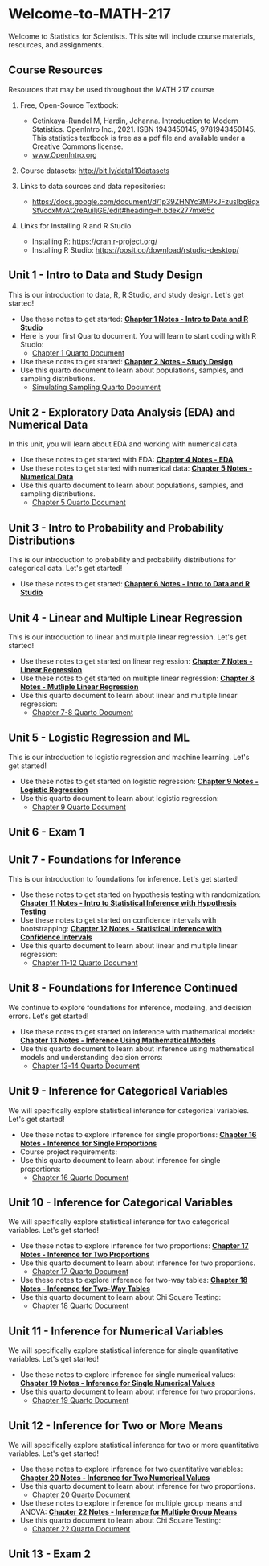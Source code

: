 # Welcome-to-MATH-217
Welcome to Statistics for Scientists. This site will include course materials, resources, and assignments. 

## Course Resources
Resources that may be used throughout the MATH 217 course

1. Free, Open-Source Textbook: 
    - Cetinkaya-Rundel M, Hardin, Johanna. Introduction to Modern Statistics. OpenIntro Inc., 2021. ISBN 1943450145, 9781943450145. This statistics textbook is free as a pdf file and available under a Creative Commons license.
    - www.OpenIntro.org

2. Course datasets: http://bit.ly/data110datasets

3. Links to data sources and data repositories:
   - https://docs.google.com/document/d/1p39ZHNYc3MPkJFzusIbg8qxStVcoxMvAt2reAuiIjGE/edit#heading=h.bdek277mx65c

4. Links for Installing R and R Studio
   - Installing R: https://cran.r-project.org/
   - Installing R Studio: https://posit.co/download/rstudio-desktop/

## Unit 1 - Intro to Data and Study Design
This is our introduction to data, R, R Studio, and study design. Let's get started!

- Use these notes to get started:     [**Chapter 1 Notes - Intro to Data and R Studio**](./Math217_notes_ch1.pdf)
- Here is your first Quarto document. You will learn to start coding with R Studio:
     - [Chapter 1 Quarto Document](./chapter1notes.qmd)
- Use these notes to get started:     [**Chapter 2 Notes - Study Design**](./Math217_notes_ch2.pdf)
- Use this quarto document to learn about populations, samples, and sampling distributions.
     - [Simulating Sampling Quarto Document](./ch2simulating_sampling.qmd)
 
## Unit 2 - Exploratory Data Analysis (EDA) and Numerical Data
In this unit, you will learn about EDA and working with numerical data.

- Use these notes to get started with EDA:     [**Chapter 4 Notes - EDA**](./Math217_notes_ch4.pdf)
- Use these notes to get started with numerical data:     [**Chapter 5 Notes - Numerical Data**](./Math217_notes_ch5.pdf)
- Use this quarto document to learn about populations, samples, and sampling distributions.
     - [Chapter 5 Quarto Document](./chapter5notes.qmd)
 
## Unit 3 - Intro to Probability and Probability Distributions
This is our introduction to probability and probability distributions for categorical data. Let's get started!

- Use these notes to get started:     [**Chapter 6 Notes - Intro to Data and R Studio**](./Math217_notes_ch6.pdf)

## Unit 4 - Linear and Multiple Linear Regression
This is our introduction to linear and multiple linear regression. Let's get started!

- Use these notes to get started on linear regression:     [**Chapter 7 Notes - Linear Regression**](./Math217_notes_ch7.pdf)
- Use these notes to get started on multiple linear regression:     [**Chapter 8 Notes - Mutliple Linear Regression**](./Math217_notes_ch8.pdf)
- Use this quarto document to learn about linear and multiple linear regression:
     - [Chapter 7-8 Quarto Document](./chapter7-8notes.qmd)

## Unit 5 - Logistic Regression and ML
This is our introduction to logistic regression and machine learning. Let's get started!

- Use these notes to get started on logistic regression:     [**Chapter 9 Notes - Logistic Regression**](./Math217_notes_ch9.pdf)
- Use this quarto document to learn about logistic regression:
     - [Chapter 9 Quarto Document](./chapter9logisticregression.qmd)

## Unit 6 - Exam 1

## Unit 7 - Foundations for Inference
This is our introduction to foundations for inference. Let's get started!

- Use these notes to get started on hypothesis testing with randomization:     [**Chapter 11 Notes - Intro to Statistical Inference with Hypothesis Testing**](./Math217_notes_ch11.pdf)
- Use these notes to get started on confidence intervals with bootstrapping:     [**Chapter 12 Notes - Statistical Inference with Confidence Intervals**](./Math217_notes_ch12.pdf)
- Use this quarto document to learn about linear and multiple linear regression:
     - [Chapter 11-12 Quarto Document](./chapter11-12statisticalinference.qmd)

## Unit 8 - Foundations for Inference Continued
We continue to explore foundations for inference, modeling, and decision errors. Let's get started!

- Use these notes to get started on inference with mathematical models:     [**Chapter 13 Notes - Inference Using Mathematical Models**](./Math217_notes_ch13.pdf)
- Use this quarto document to learn about inference using mathematical models and understanding decision errors:
     - [Chapter 13-14 Quarto Document](./chapter13-14statisticalinference.qmd)
 
## Unit 9 - Inference for Categorical Variables
We will specifically explore statistical inference for categorical variables. Let's get started!

- Use these notes to explore inference for single proportions:     [**Chapter 16 Notes - Inference for Single Proportions**](./Math217_notes_ch16.pdf)
- Course project requirements: 
- Use this quarto document to learn about inference for single proportions:
     - [Chapter 16 Quarto Document](./chapter16single_prop.qmd)
 
## Unit 10 - Inference for Categorical Variables
We will specifically explore statistical inference for two categorical variables. Let's get started!

- Use these notes to explore inference for two proportions:     [**Chapter 17 Notes - Inference for Two Proportions**](./Math217_notes_ch17.pdf)
- Use this quarto document to learn about inference for two proportions.
     - [Chapter 17 Quarto Document](./chapter17diffofproportions.qmd)
- Use these notes to explore inference for two-way tables:      [**Chapter 18 Notes - Inference for Two-Way Tables**](./Math217_notes_ch18.pdf)
- Use this quarto document to learn about Chi Square Testing:
     - [Chapter 18 Quarto Document](./chapter18chisquare.qmd)


## Unit 11 - Inference for Numerical Variables
We will specifically explore statistical inference for single quantitative variables. Let's get started!

- Use these notes to explore inference for single numerical values:     [**Chapter 19 Notes - Inference for Single Numerical Values**](./Math217_notes_ch19.pdf)
- Use this quarto document to learn about inference for two proportions.
     - [Chapter 19 Quarto Document](./chapter19singlemean.qmd)


## Unit 12 - Inference for Two or More Means
We will specifically explore statistical inference for two or more quantitative variables. Let's get started!

- Use these notes to explore inference for two quantitative variables:     [**Chapter 20 Notes - Inference for Two Numerical Values**](./Math217_notes_ch20.pdf)
- Use this quarto document to learn about inference for two proportions.
     - [Chapter 20 Quarto Document](./chapter20diffofmeans.qmd)
- Use these notes to explore inference for multiple group means and ANOVA:      [**Chapter 22 Notes - Inference for Multiple Group Means**](./Math217_notes_ch22.pdf)
- Use this quarto document to learn about Chi Square Testing:
     - [Chapter 22 Quarto Document](./chapter22anova.qmd)
 
## Unit 13 - Exam 2



